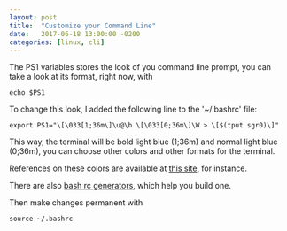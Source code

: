 ```yaml
---
layout: post
title:  "Customize your Command Line"
date:   2017-06-18 13:00:00 -0200
categories: [linux, cli]
---
```


The PS1 variables stores the look of you command line prompt, you can take a look at its format,
right now, with

    echo $PS1

To change this look, I added the following line to the '~/.bashrc' file:


    export PS1="\[\033[1;36m\]\u@\h \[\033[0;36m\]\W > \[$(tput sgr0)\]"


This way, the terminal will be bold light blue (1;36m) and normal light blue (0;36m), you can choose other colors
and other formats for the terminal.

References on these colors are available at [this site][colors], for instance.

There are also <a href="http://bashrcgenerator.com/">bash rc generators</a>, which help you build one.

Then make changes permanent with


    source ~/.bashrc

[colors]: http://misc.flogisoft.com/bash/tip_colors_and_formatting
